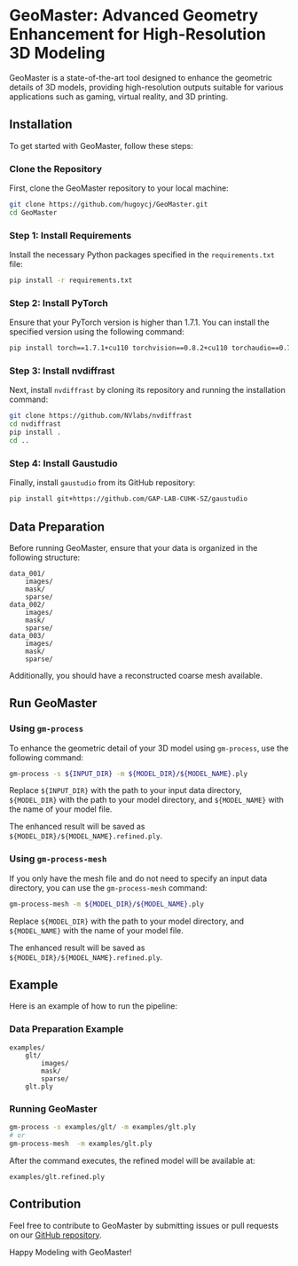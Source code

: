 # GeoMaster: Advanced Geometry Enhancement for High-Resolution 3D Modeling

GeoMaster is a state-of-the-art tool designed to enhance the geometric details of 3D models, providing high-resolution outputs suitable for various applications such as gaming, virtual reality, and 3D printing.

## Installation

To get started with GeoMaster, follow these steps:

### Clone the Repository

First, clone the GeoMaster repository to your local machine:
```bash
git clone https://github.com/hugoycj/GeoMaster.git
cd GeoMaster
```

### Step 1: Install Requirements

Install the necessary Python packages specified in the `requirements.txt` file:
```bash
pip install -r requirements.txt
```

### Step 2: Install PyTorch

Ensure that your PyTorch version is higher than 1.7.1. You can install the specified version using the following command:
```bash
pip install torch==1.7.1+cu110 torchvision==0.8.2+cu110 torchaudio==0.7.2 -f https://download.pytorch.org/whl/torch_stable.html
```

### Step 3: Install nvdiffrast

Next, install `nvdiffrast` by cloning its repository and running the installation command:
```bash
git clone https://github.com/NVlabs/nvdiffrast
cd nvdiffrast
pip install .
cd ..
```

### Step 4: Install Gaustudio

Finally, install `gaustudio` from its GitHub repository:
```bash
pip install git+https://github.com/GAP-LAB-CUHK-SZ/gaustudio
```

## Data Preparation

Before running GeoMaster, ensure that your data is organized in the following structure:
```
data_001/
    images/
    mask/
    sparse/
data_002/
    images/
    mask/
    sparse/
data_003/
    images/
    mask/
    sparse/
```
Additionally, you should have a reconstructed coarse mesh available.

## Run GeoMaster
### Using `gm-process`
To enhance the geometric detail of your 3D model using `gm-process`, use the following command:
```bash
gm-process -s ${INPUT_DIR} -m ${MODEL_DIR}/${MODEL_NAME}.ply
```
Replace `${INPUT_DIR}` with the path to your input data directory, `${MODEL_DIR}` with the path to your model directory, and `${MODEL_NAME}` with the name of your model file.

The enhanced result will be saved as `${MODEL_DIR}/${MODEL_NAME}.refined.ply`.

### Using `gm-process-mesh`
If you only have the mesh file and do not need to specify an input data directory, you can use the `gm-process-mesh` command:
```bash
gm-process-mesh -m ${MODEL_DIR}/${MODEL_NAME}.ply
```
Replace `${MODEL_DIR}` with the path to your model directory, and `${MODEL_NAME}` with the name of your model file.

The enhanced result will be saved as `${MODEL_DIR}/${MODEL_NAME}.refined.ply`.

## Example

Here is an example of how to run the pipeline:

### Data Preparation Example
```
examples/
    glt/
        images/
        mask/
        sparse/
    glt.ply
```

### Running GeoMaster
```bash
gm-process -s examples/glt/ -m examples/glt.ply 
# or
gm-process-mesh  -m examples/glt.ply
```

After the command executes, the refined model will be available at:
```
examples/glt.refined.ply
```

## Contribution

Feel free to contribute to GeoMaster by submitting issues or pull requests on our [GitHub repository](https://github.com/hugoycj/GeoMaster).

Happy Modeling with GeoMaster!
